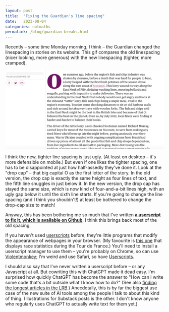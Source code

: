 ```yaml
---
layout: post
title:  "Fixing the Guardian's line spacing"
date:   2023-08-04
categories: notmaths
permalink: /blog/guardian-breaks.html
---
```


Recently – some time Monday morning, I think – the Guardian changed the linespacing in stories on its website. This gif compares the old linespacing (nicer looking, more generous) with the new linespacing (tighter, more cramped).

![](https://raw.githubusercontent.com/mpaldridge/guardian-breaks/main/demo.gif)

I think the new, tighter line spacing is just ugly. (At least on desktop – it's more defensible on mobile.) But even if one likes the tighter spacing, one has to be disappointed at just how half-assedly they've done it. Look at the "drop cap" – that big capital O as the first letter of the story. In the old version, the drop cap is exactly the same height as four lines of text, and the fifth line snuggles in just below it. In the new version, the drop cap has stayed the same size, which is now kind of four-and-a-bit lines high, with an ugly gap below it until the sixth line starts. If you're going to change the line spacing (and I think you shouldn't!) at least be bothered to change the drop-cap size to match!

Anyway, this has been bothering me so much that I've written **[a userscript to fix it, which is available on Github](https://github.com/mpaldridge/guardian-breaks/)**. I think this brings back most of the old spacing.

If you haven't used [userscripts](https://en.wikipedia.org/wiki/Userscript) before, they're little programs that modify the appearance of webpages in your browser. (My favourite is [this one](https://github.com/mullummer/racecenter) that displays race statistics during the Tour de France.) You'll need to install a userscript manager to use them – you're probably on Chrome, so can use [Violentmonkey](https://violentmonkey.github.io); I'm weird and use Safari, so have [Userscripts](https://github.com/quoid/userscripts).

I should also say that I've never written a userscript before – or any Javascript at all. But cowriting this with ChatGPT made it dead easy. I'm surprised how quickly ChatGPT has become the answer to "How can I write some code that's a bit outside what I know how to do?" (See also [finding the longest articles in the LRB](https://mpaldridge.github.io/blog/long-lrb.html).) Anecdotally, this is by far the biggest use case of the new suite of AI tools among the people I talk to about this kind of thing. (Illustrations for Substack posts is the other. I don't know anyone who regularly uses ChatGPT to actually write text for them yet.)
